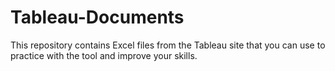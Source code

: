 # Tableau-Documents

This repository contains Excel files from  the Tableau site that you can use to practice with the tool and improve your skills.
